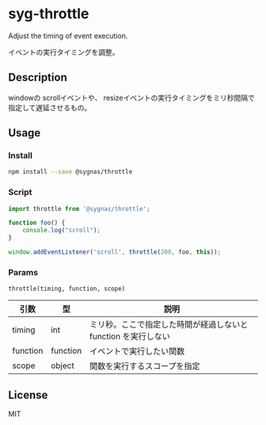 # syg-throttle
Adjust the timing of event execution.

イベントの実行タイミングを調整。

## Description
windowの scrollイベントや、 resizeイベントの実行タイミングをミリ秒間隔で指定して遅延させるもの。

## Usage
### Install
```sh
npm install --save @sygnas/throttle
```

### Script
```JavaScript
import throttle from '@sygnas/throttle';

function foo() {
    console.log("scroll");
}

window.addEventListener('scroll', throttle(200, foo, this));
```

### Params
```
throttle(timing, function, scope)
```

| 引数 | 型 | 説明 |
| ---- | -- | ---- |
| timing | int | ミリ秒。ここで指定した時間が経過しないと function を実行しない |
| function | function | イベントで実行したい関数 |
| scope | object | 関数を実行するスコープを指定 |


## License
MIT